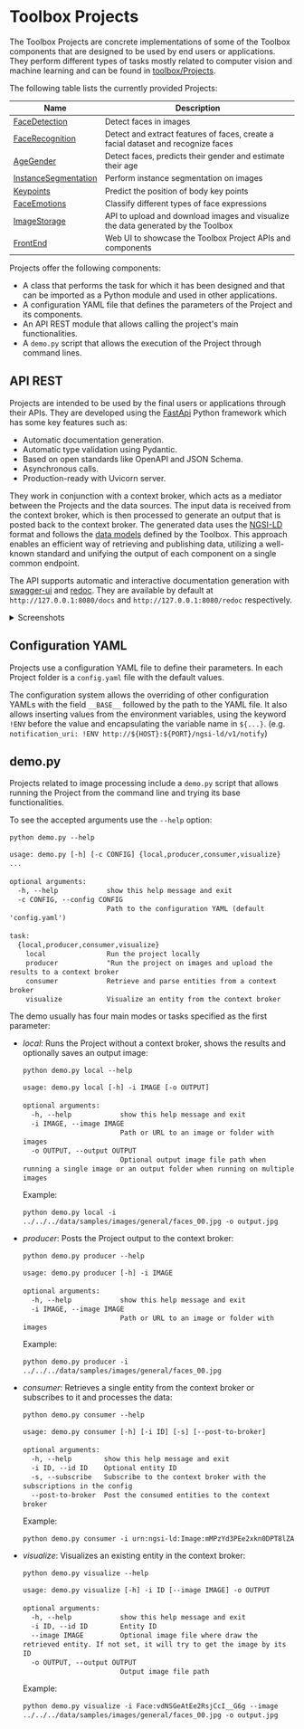 # Toolbox Projects

The Toolbox Projects are concrete implementations of some of the Toolbox components that are designed to be used by end users or applications. They perform different types of tasks mostly related to computer vision and machine learning and can be found in [toolbox/Projects](https://github.com/CommuniCityProject/communicity_toolbox/tree/master/toolbox/Projects).

The following table lists the currently provided Projects:

| Name                                                           | Description   |
|----------------------------------------------------------------|---------------|
| [FaceDetection](../toolbox/Projects/FaceDetection/README.md)              | Detect faces in images |
| [FaceRecognition](../toolbox/Projects/FaceRecognition/README.md)           | Detect and extract features of faces, create a facial dataset and recognize faces |
| [AgeGender](../toolbox/Projects/AgeGender/README.md)                       | Detect faces, predicts their gender and estimate their age |
| [InstanceSegmentation](../toolbox/Projects/InstanceSegmentation/README.md) | Perform instance segmentation on images |
| [Keypoints](../toolbox/Projects/Keypoints/README.md)                       | Predict the position of body key points |
| [FaceEmotions](../toolbox/Projects/FaceEmotions/README.md)                 | Classify different types of face expressions |
| [ImageStorage](../toolbox/Projects/ImageStorage/README.md)                 | API to upload and download images and visualize the data generated by the Toolbox |
| [FrontEnd](../toolbox/Projects/FrontEnd/README.md)                 | Web UI to showcase the Toolbox Project APIs and components |

Projects offer the following components:
 - A class that performs the task for which it has been designed and that can be imported as a Python module and used in other applications.
 - A configuration YAML file that defines the parameters of the Project and its components.
 - An API REST module that allows calling the project's main functionalities.
 - A ``demo.py`` script that allows the execution of the Project through command lines.

## API REST

Projects are intended to be used by the final users or applications through their APIs. They are developed using the [FastApi](https://fastapi.tiangolo.com/) Python framework which has some key features such as:
- Automatic documentation generation.
- Automatic type validation using Pydantic.
- Based on open standards like OpenAPI and JSON Schema.
- Asynchronous calls.
- Production-ready with Uvicorn server.

They work in conjunction with a context broker, which acts as a mediator between the Projects and the data sources. The input data is received from the context broker, which is then processed to generate an output that is posted back to the context broker. The generated data uses the [NGSI-LD](https://www.etsi.org/deliver/etsi_gs/CIM/001_099/009/01.06.01_60/gs_cim009v010601p.pdf) format and follows the [data models](data-mdels.md) defined by the Toolbox. This approach enables an efficient way of retrieving and publishing data, utilizing a well-known standard and unifying the output of each component on a single common endpoint.

The API supports automatic and interactive documentation generation with [swagger-ui](https://github.com/swagger-api/swagger-ui) and [redoc](https://github.com/Redocly/redoc). They are available by default at ``http://127.0.0.1:8080/docs`` and ``http://127.0.0.1:8080/redoc`` respectively.

<details>
  <summary>Screenshots</summary>
  <h3>swagger-ui</h3>

  ![swagger-ui](./res/FaceRecognitionAPI-SwaggerUI.png)

  <h3>redoc</h3>
  
  ![redoc](./res/FaceRecognitionAPI-ReDoc.png)

</details>

## Configuration YAML

Projects use a configuration YAML file to define their parameters. In each Project folder is a ``config.yaml`` file with the default values.

The configuration system allows the overriding of other configuration YAMLs with the field ``__BASE__`` followed by the path to the YAML file. It also allows inserting values from the environment variables, using the keyword ``!ENV`` before the value and encapsulating the variable name in ``${...}``. (e.g. ``notification_uri: !ENV http://${HOST}:${PORT}/ngsi-ld/v1/notify``)

## demo.py

Projects related to image processing include a ``demo.py`` script that allows running the Project from the command line and trying its base functionalities.

To see the accepted arguments use the ``--help`` option:
```
python demo.py --help
```
```
usage: demo.py [-h] [-c CONFIG] {local,producer,consumer,visualize} ...

optional arguments:
  -h, --help            show this help message and exit
  -c CONFIG, --config CONFIG
                        Path to the configuration YAML (default 'config.yaml')

task:
  {local,producer,consumer,visualize}
    local               Run the project locally
    producer            "Run the project on images and upload the results to a context broker
    consumer            Retrieve and parse entities from a context broker
    visualize           Visualize an entity from the context broker
```

The demo usually has four main modes or tasks specified as the first parameter:
- _local_: Runs the Project without a context broker, shows the results and optionally saves an output image:
  ```
  python demo.py local --help
  ```
  ```
  usage: demo.py local [-h] -i IMAGE [-o OUTPUT]

  optional arguments:
    -h, --help            show this help message and exit
    -i IMAGE, --image IMAGE
                          Path or URL to an image or folder with images
    -o OUTPUT, --output OUTPUT
                          Optional output image file path when running a single image or an output folder when running on multiple images
  ```
  Example:
  ```
  python demo.py local -i ../../../data/samples/images/general/faces_00.jpg -o output.jpg
  ```

- _producer_: Posts the Project output to the context broker:
  ```
  python demo.py producer --help
  ```
  ```
  usage: demo.py producer [-h] -i IMAGE

  optional arguments:
    -h, --help            show this help message and exit
    -i IMAGE, --image IMAGE
                          Path or URL to an image or folder with images
  ```
  Example:
  ```
  python demo.py producer -i ../../../data/samples/images/general/faces_00.jpg
  ```

- _consumer_: Retrieves a single entity from the context broker or subscribes to it and processes the data:
  ```
  python demo.py consumer --help
  ```
  ```
  usage: demo.py consumer [-h] [-i ID] [-s] [--post-to-broker]

  optional arguments:
    -h, --help        show this help message and exit
    -i ID, --id ID    Optional entity ID
    -s, --subscribe   Subscribe to the context broker with the subscriptions in the config
    --post-to-broker  Post the consumed entities to the context broker
  ```
  Example:
  ```
  python demo.py consumer -i urn:ngsi-ld:Image:mMPzYd3PEe2xkn0DPT8lZA
  ```

- _visualize_: Visualizes an existing entity in the context broker:
  ```
  python demo.py visualize --help
  ```
  ```
  usage: demo.py visualize [-h] -i ID [--image IMAGE] -o OUTPUT

  optional arguments:
    -h, --help            show this help message and exit
    -i ID, --id ID        Entity ID
    --image IMAGE         Optional image file where draw the retrieved entity. If not set, it will try to get the image by its ID
    -o OUTPUT, --output OUTPUT
                          Output image file path
  ```
  Example:
  ```
  python demo.py visualize -i Face:vdNSGeAtEe2RsjCcI__G6g --image ../../../data/samples/images/general/faces_00.jpg -o output.jpg
  ```
